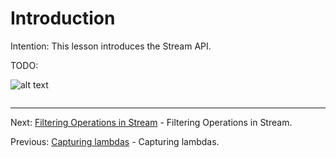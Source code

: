 # Introduction

Intention: This lesson introduces the Stream API.

TODO:

![alt text](../../etc/features/img.png "Img")

```java

```

<hr>

Next: [Filtering Operations in Stream](chapter_12.md "Filtering Operations in Stream") - Filtering Operations in Stream.

Previous: [Capturing lambdas](chapter_10.md "Capturing lambdas") - Capturing lambdas.